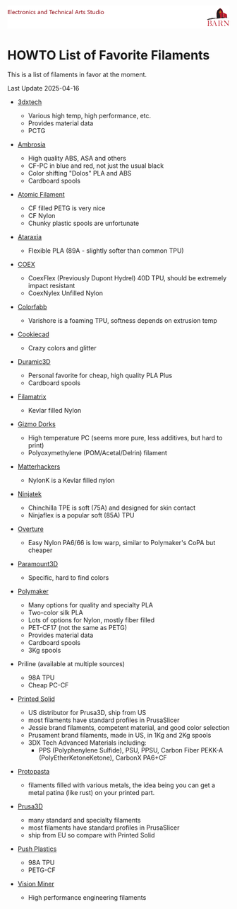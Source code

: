 ![BARN ETA](ref/BARN-ETA-Header.png)
# HOWTO List of Favorite Filaments

This is a list of filaments in favor at the moment.

Last Update 2025-04-16

  - [3dxtech](https://www.3dxtech.com/)
    - Various high temp, high performance, etc.
    - Provides material data
    - PCTG

  - [Ambrosia](https://ambrosiafilament.com/)
    - High quality ABS, ASA and others
    - CF-PC in blue and red, not just the usual black
    - Color shifting "Dolos" PLA and ABS
    - Cardboard spools

  - [Atomic Filament](https://atomicfilament.com/)
    - CF filled PETG is very nice
    - CF Nylon
    - Chunky plastic spools are unfortunate

  - [Ataraxia](https://ataraxiaart.com/) 
    - Flexible PLA (89A - slightly softer than common TPU)

  - [COEX](https://coex3d.com/)
    - CoexFlex (Previously Dupont Hydrel) 40D TPU, should be extremely impact resistant
    - CoexNylex Unfilled Nylon

  - [Colorfabb](https://colorfabb.com/)
    - Varishore is a foaming TPU, softness depends on extrusion temp

  - [Cookiecad](https://cookiecad.com/filaments)
    - Crazy colors and glitter

  - [Duramic3D](https://duramic3d.com/)
    - Personal favorite for cheap, high quality PLA Plus
    - Cardboard spools

  - [Filamatrix](https://filamatrix.com/)
    - Kevlar filled Nylon
  
  - [Gizmo Dorks](https://gizmodorks.com/)
    - High temperature PC (seems more pure, less additives, but hard to print)
    - Polyoxymethylene (POM/Acetal/Delrin) filament

  - [Matterhackers](https://www.matterhackers.com/)
    - NylonK is a Kevlar filled nylon

  - [Ninjatek](https://ninjatek.com/)
    - Chinchilla TPE is soft (75A) and designed for skin contact
    - Ninjaflex is a popular soft (85A) TPU

  - [Overture](https://overture3d.com/)
    - Easy Nylon PA6/66 is low warp, similar to Polymaker's CoPA but cheaper

  - [Paramount3D](https://www.paramount-3d.com/)
    - Specific, hard to find colors

  - [Polymaker](https://polymaker.com/)
    - Many options for quality and specialty PLA
    - Two-color silk PLA
    - Lots of options for Nylon, mostly fiber filled
    - PET-CF17 (not the same as PETG)
    - Provides material data 
    - Cardboard spools
    - 3Kg spools

  - Priline (available at multiple sources)
    - 98A TPU
    - Cheap PC-CF

  - [Printed Solid](https://www.printedsolid.com)
    - US distributor for Prusa3D, ship from US
    - most filaments have standard profiles in PrusaSlicer
    - Jessie brand filaments, competent material, and good color selection
    - Prusament brand filaments, made in US, in 1Kg and 2Kg spools
    - 3DX Tech Advanced Materials including:
      - PPS (Polyphenylene Sulfide), PSU, PPSU, Carbon Fiber PEKK-A (PolyEtherKetoneKetone), CarbonX PA6+CF

  - [Protopasta](http://proto-pasta.com/)
    - filaments filled with various metals, the idea being you can get a metal patina (like rust) on your printed part.

  - [Prusa3D](https://www.prusa3d.com)
    - many standard and specialty filaments
    - most filaments have standard profiles in PrusaSlicer
    - ship from EU so compare with Printed Solid

  - [Push Plastics](https://www.pushplastic.com/)
    - 98A TPU
    - PETG-CF

  - [Vision Miner](https://visionminer.com/)
    - High performance engineering filaments
